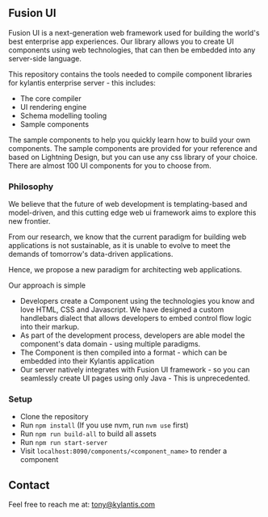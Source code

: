 

## Fusion UI

Fusion UI is a next-generation web framework used for building the world's best enterprise app experiences. Our library allows you to create UI components using web technologies, that can then be embedded into any server-side language.

This repository contains the tools needed to compile component libraries for kylantis enterprise server - this includes:
- The core compiler
- UI rendering engine
- Schema modelling tooling
- Sample components

The sample components to help you quickly learn how to build your own components. The sample components are provided for your reference and based on Lightning Design, but you can use any css library of your choice. There are almost 100 UI components for you to choose from.


### Philosophy

We believe that the future of web development is templating-based and model-driven, and this cutting edge web ui framework aims to explore this new frontier.

From our research, we know that the current paradigm for building web applications is not sustainable, as it is unable to evolve to meet the demands of tomorrow's data-driven applications.

Hence, we propose a new paradigm for architecting web applications.

Our approach is simple
- Developers create a Component using the technologies you know and love HTML, CSS and Javascript. We have designed a custom handlebars dialect that allows developers to embed control flow logic into their markup.
- As part of the development process, developers are able model the component's data domain - using multiple paradigms.
- The Component is then compiled into a format - which can be embedded into their Kylantis application
- Our server natively integrates with Fusion UI framework - so you can seamlessly create UI pages using only Java - This is unprecedented.


### Setup
- Clone the repository
- Run `npm install` (If you use nvm, run `nvm use` first)
- Run `npm run build-all` to build all assets
- Run `npm run start-server`
- Visit `localhost:8090/components/<component_name>` to render a component



## Contact
Feel free to reach me at: tony@kylantis.com

